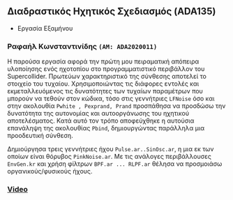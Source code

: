 ## Διαδραστικός Ηχητικός Σχεδιασμός (ADA135)
- Eργασία Εξαμήνου

### Ραφαήλ Κωνσταντινίδης ```(ΑΜ: ADA2020011)``` 

Η παρούσα εργασία αφορά την πρώτη μου πειραματική απόπειρα υλοποίησης ενός ηχοτοπίου στο προγραμματιστικό περιβάλλον του Supercollider.
Πρωτεύων χαρακτηριστικό της σύνθεσης αποτελεί το στοιχείο του τυχαίου. Χρησιμοποιώντας τις διάφορες εντολές και εκμεταλλευόμενος τις δυνατότητες 
των τυχαίων παραμέτρων που μπορούν να τεθούν στον κώδικα, τόσο στις γεννήτριες ```LFNoise``` όσο και στην ακολουθία ```Pwhite , Pexprand, Prand```
προσπάθησα να προσδώσω την δυνατότητα της αυτονομίας και αυτοοργάνωσης του ηχητικού αποτελέσματος. Kατά αυτό τον τρόπο αποφεύχθηκε η αυτούσια 
επανάληψη της ακολουθίας ```Pbind```, δημιουργώντας παράλληλα μια προοδευτική σύνθεση. 

Δημιούργησα τρεις γεννήτριες ήχου ```Pulse.ar..SinOsc.ar```, η μια εκ των οποίων είναι θόρυβος ```PinkNoise.ar```. Με τις ανάλογες 
περιβάλλουσες ```EnvGen.kr``` και χρήση φίλτρων ```BPF.ar ... RLPF.ar``` θέλησα να προσμοιάσω οργανικούς/φυσικούς ήχους.






### [Video](https://1drv.ms/v/s!AjVIyz1h0tNBhkLIDxcqg5VnSngE?e=UMex2T)
